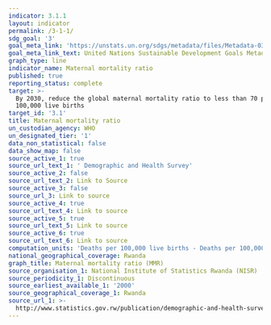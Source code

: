 ```yaml
---
indicator: 3.1.1
layout: indicator
permalink: /3-1-1/
sdg_goal: '3'
goal_meta_link: 'https://unstats.un.org/sdgs/metadata/files/Metadata-03-01-01.pdf'
goal_meta_link_text: United Nations Sustainable Development Goals Metadata (pdf 865kB)
graph_type: line
indicator_name: Maternal mortality ratio
published: true
reporting_status: complete
target: >-
  By 2030, reduce the global maternal mortality ratio to less than 70 per
  100,000 live births
target_id: '3.1'
title: Maternal mortality ratio
un_custodian_agency: WHO
un_designated_tier: '1'
data_non_statistical: false
data_show_map: false
source_active_1: true
source_url_text_1: ' Demographic and Health Survey'
source_active_2: false
source_url_text_2: Link to Source
source_active_3: false
source_url_3: Link to source
source_active_4: true
source_url_text_4: Link to source
source_active_5: true
source_url_text_5: Link to source
source_active_6: true
source_url_text_6: Link to source
computation_units: 'Deaths per 100,000 live births - Deaths per 100,000 live births'
national_geographical_coverage: Rwanda
graph_title: Maternal mortality ratio (MMR)
source_organisation_1: National Institute of Statistics Rwanda (NISR)
source_periodicity_1: Discontinuous
source_earliest_available_1: '2000'
source_geographical_coverage_1: Rwanda
source_url_1: >-
  http://www.statistics.gov.rw/publication/demographic-and-health-survey-20142015-final-report
---
```

